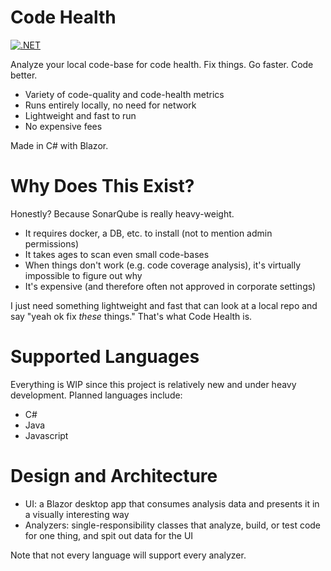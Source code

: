 # Code Health

[![.NET](https://github.com/blueheron786/code-health/actions/workflows/dotnet.yml/badge.svg)](https://github.com/blueheron786/code-health/actions/workflows/dotnet.yml)

Analyze your local code-base for code health. Fix things. Go faster. Code better.

- Variety of code-quality and code-health metrics
- Runs entirely locally, no need for network
- Lightweight and fast to run
- No expensive fees

Made in C# with Blazor.

# Why Does This Exist?

Honestly? Because SonarQube is really heavy-weight.

- It requires docker, a DB, etc. to install (not to mention admin permissions)
- It takes ages to scan even small code-bases
- When things don't work (e.g. code coverage analysis), it's virtually impossible to figure out why
- It's expensive (and therefore often not approved in corporate settings)

I just need something lightweight and fast that can look at a local repo and say "yeah ok fix *these* things." That's what Code Health is.

# Supported Languages

Everything is WIP since this project is relatively new and under heavy development. Planned languages include:

- C#
- Java
- Javascript

# Design and Architecture

- UI: a Blazor desktop app that consumes analysis data and presents it in a visually interesting way
- Analyzers: single-responsibility classes that analyze, build, or test code for one thing, and spit out data for the UI

Note that not every language will support every analyzer.
